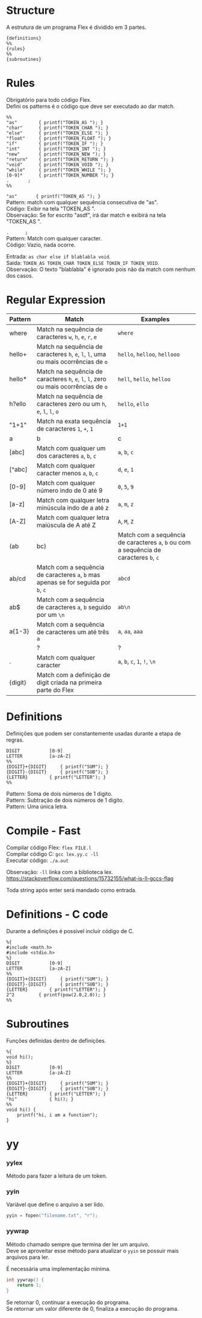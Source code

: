 # Structure
A estrutura de um programa Flex é dividido em 3 partes.  

```
{definitions}
%%
{rules}
%%
{subroutines}
```

# Rules
Obrigatório para todo código Flex.  
Defini os patterns é o código que deve ser executado ao dar match.  

```
%%
"as"		{ printf("TOKEN_AS "); }
"char"		{ printf("TOKEN_CHAR "); }
"else"		{ printf("TOKEN_ELSE "); }
"float"		{ printf("TOKEN_FLOAT "); }
"if"		{ printf("TOKEN_IF "); }
"int"		{ printf("TOKEN_INT "); }
"new"		{ printf("TOKEN_NEW "); }
"return"	{ printf("TOKEN_RETURN "); }
"void"		{ printf("TOKEN_VOID "); }
"while"		{ printf("TOKEN_WHILE "); }
[0-9]*		{ printf("TOKEN_NUMBER "); }
.		;
%%
```

`"as"		{ printf("TOKEN_AS "); }`  
Pattern: match com qualquer sequência consecutiva de "as".  
Código: Exibir na tela "TOKEN_AS ".  
Observação: Se for escrito "asdf", irá dar match e exibirá na tela "TOKEN_AS ".  

`.		;`  
Pattern: Match com qualquer caracter.  
Código: Vazio, nada ocorre.  

Entrada: `as char else if blablabla void`.  
Saida: `TOKEN_AS TOKEN_CHAR TOKEN_ELSE TOKEN_IF TOKEN_VOID`.  
Observação: O texto "blablabla" é ignorado pois não da match com nenhum dos casos.  

# Regular Expression

| Pattern | Match | Examples |
| ------- | ----- | -------- |
| where   | Match na sequência de caracteres `w`, `h`, `e`, `r`, `e` | `where` |
| hello+  | Match na sequência de caracteres `h`, `e`, `l`, `l`, uma ou mais ocorrências de `o` | `hello`, `helloo`, `hellooo` |
| hello\* | Match na sequência de caracteres `h`, `e`, `l`, `l`, zero ou mais ocorrências de `o` | `hell`, `hello`, `helloo` |
| h?ello     | Match na sequência de caracteres zero ou um `h`, `e`, `l`, `l`, `o` | `hello`, `ello` | 
| "1+1"   | Match na exata sequência de caracteres `1`, `+`, `1` | `1+1` |
| a|b|c   | Match com qualquer um dos caracteres `a`, `b`, `c` | `a`, `b`, `c` |
| [abc]   | Match com qualquer um dos caracteres `a`, `b`, `c` | `a`, `b`, `c` |
| [^abc]  | Match com qualquer caracter menos `a`, `b`, `c` | `d`, `e`, `1` |
| [0-9]   | Match com qualquer número indo de 0 até 9 | `0`, `5`, `9` |
| [a-z]   | Match com qualquer letra minúscula indo de a até z | `a`, `m`, `z` |
| [A-Z]   | Match com qualquer letra maiúscula de A até Z | `A`, `M`, `Z` |
| (ab|bc) | Match com a sequência de caracteres `a`, `b` ou com a sequência de caracteres `b`, `c` | `ab`, `bc` |
| ab/cd   | Match com a sequência de caracteres `a`, `b` mas apenas se for seguida por `b`, `c` | `abcd` |
| ab$     | Match com a sequência de caracteres `a`, `b` seguido por um `\n` | `ab\n` |
| a{1-3}  | Match com a sequência de caracteres um até três `a` | `a`, `aa`, `aaa` |
| <ONE>   | ? | ? |
| .       | Match com qualquer caracter | `a`, `b`, `c`, `1`, `!`, `\n` |
| {digit} | Match com a definição de digit criada na primeira parte do Flex | |

# Definitions
Definições que podem ser constantemente usadas durante a etapa de regras.  

```
DIGIT			[0-9]
LETTER			[a-zA-Z]
%%
{DIGIT}+{DIGIT}		{ printf("SUM"); }
{DIGIT}-{DIGIT} 	{ printf("SUB"); }
{LETTER}		{ printf("LETTER"); }
%%
```

Pattern: Soma de dois números de 1 digito.  
Pattern: Subtração de dois números de 1 digito.  
Pattern: Uma única letra.  

# Compile - Fast
Compilar código Flex: `flex FILE.l`  
Compilar código C: `gcc lex.yy.c -ll`  
Executar código: `./a.out`  

Observação: `-ll` linka com a biblioteca lex.  
https://stackoverflow.com/questions/15732155/what-is-ll-gccs-flag  

Toda string após enter será mandado como entrada.  

# Definitions - C code
Durante a definições é possível incluir código de C.  

```
%{
#include <math.h>
#include <stdio.h>
%}
DIGIT			[0-9]
LETTER			[a-zA-Z]
%%
{DIGIT}+{DIGIT}		{ printf("SUM"); }
{DIGIT}-{DIGIT} 	{ printf("SUB"); }
{LETTER}		{ printf("LETTER"); }
2^2			{ printf(pow(2.0,2.0)); }
%%
```

# Subroutines
Funções definidas dentro de definições.  

```
%{
void hi();
%}
DIGIT			[0-9]
LETTER			[a-zA-Z]
%%
{DIGIT}+{DIGIT}		{ printf("SUM"); }
{DIGIT}-{DIGIT} 	{ printf("SUB"); }
{LETTER}		{ printf("LETTER"); }
"hi"			{ hi(); }
%%
void hi() {
	printf("hi, i am a function");
}
```

# yy

### yylex
Método para fazer a leitura de um token.  

### yyin
Variável que define o arquivo a ser lido.  

```C
yyin = fopen("filename.txt", "r");
```

### yywrap
Método chamado sempre que termina der ler um arquivo.  
Deve se aproveitar esse método para atualizar o `yyin` se possuir mais arquivos para ler.  

É necessária uma implementação mínima.  
```C
int yywrap() {
	return 1;
}
```

Se retornar 0, continuar a execução do programa.  
Se retornar um valor diferente de 0, finaliza a execução do programa.  
